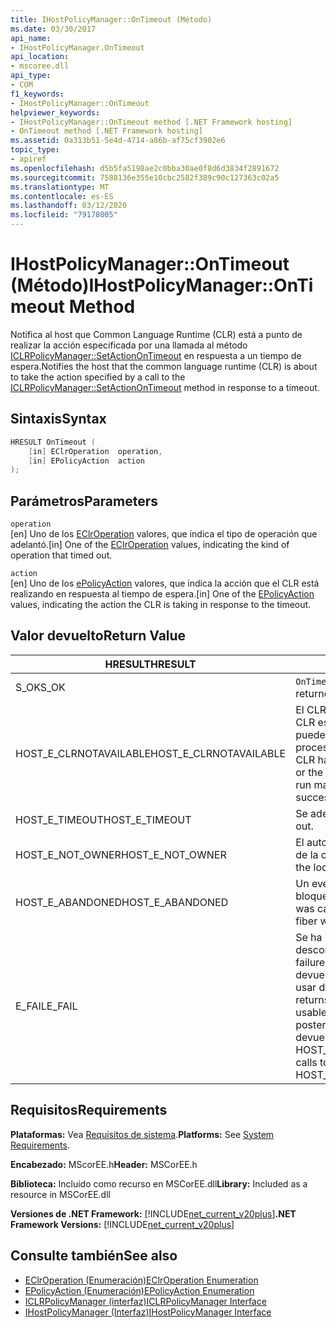 ```yaml
---
title: IHostPolicyManager::OnTimeout (Método)
ms.date: 03/30/2017
api_name:
- IHostPolicyManager.OnTimeout
api_location:
- mscoree.dll
api_type:
- COM
f1_keywords:
- IHostPolicyManager::OnTimeout
helpviewer_keywords:
- IHostPolicyManager::OnTimeout method [.NET Framework hosting]
- OnTimeout method [.NET Framework hosting]
ms.assetid: 0a313b51-5e4d-4714-a86b-af75cf3902e6
topic_type:
- apiref
ms.openlocfilehash: d5b5fa5198ae2c0bba30ae0f8d6d3834f2891672
ms.sourcegitcommit: 7588136e355e10cbc2582f389c90c127363c02a5
ms.translationtype: MT
ms.contentlocale: es-ES
ms.lasthandoff: 03/12/2020
ms.locfileid: "79178005"
---
```

# <a name="ihostpolicymanagerontimeout-method"></a><span data-ttu-id="214b5-102">IHostPolicyManager::OnTimeout (Método)</span><span class="sxs-lookup"><span data-stu-id="214b5-102">IHostPolicyManager::OnTimeout Method</span></span>
<span data-ttu-id="214b5-103">Notifica al host que Common Language Runtime (CLR) está a punto de realizar la acción especificada por una llamada al método [ICLRPolicyManager::SetActionOnTimeout](../../../../docs/framework/unmanaged-api/hosting/iclrpolicymanager-setactionontimeout-method.md) en respuesta a un tiempo de espera.</span><span class="sxs-lookup"><span data-stu-id="214b5-103">Notifies the host that the common language runtime (CLR) is about to take the action specified by a call to the [ICLRPolicyManager::SetActionOnTimeout](../../../../docs/framework/unmanaged-api/hosting/iclrpolicymanager-setactionontimeout-method.md) method in response to a timeout.</span></span>  
  
## <a name="syntax"></a><span data-ttu-id="214b5-104">Sintaxis</span><span class="sxs-lookup"><span data-stu-id="214b5-104">Syntax</span></span>  
  
```cpp  
HRESULT OnTimeout (  
    [in] EClrOperation  operation,
    [in] EPolicyAction  action  
);  
```  
  
## <a name="parameters"></a><span data-ttu-id="214b5-105">Parámetros</span><span class="sxs-lookup"><span data-stu-id="214b5-105">Parameters</span></span>  
 `operation`  
 <span data-ttu-id="214b5-106">[en] Uno de los [EClrOperation](../../../../docs/framework/unmanaged-api/hosting/eclroperation-enumeration.md) valores, que indica el tipo de operación que adelantó.</span><span class="sxs-lookup"><span data-stu-id="214b5-106">[in] One of the [EClrOperation](../../../../docs/framework/unmanaged-api/hosting/eclroperation-enumeration.md) values, indicating the kind of operation that timed out.</span></span>  
  
 `action`  
 <span data-ttu-id="214b5-107">[en] Uno de los [ePolicyAction](../../../../docs/framework/unmanaged-api/hosting/epolicyaction-enumeration.md) valores, que indica la acción que el CLR está realizando en respuesta al tiempo de espera.</span><span class="sxs-lookup"><span data-stu-id="214b5-107">[in] One of the [EPolicyAction](../../../../docs/framework/unmanaged-api/hosting/epolicyaction-enumeration.md) values, indicating the action the CLR is taking in response to the timeout.</span></span>  
  
## <a name="return-value"></a><span data-ttu-id="214b5-108">Valor devuelto</span><span class="sxs-lookup"><span data-stu-id="214b5-108">Return Value</span></span>  
  
|<span data-ttu-id="214b5-109">HRESULT</span><span class="sxs-lookup"><span data-stu-id="214b5-109">HRESULT</span></span>|<span data-ttu-id="214b5-110">Descripción</span><span class="sxs-lookup"><span data-stu-id="214b5-110">Description</span></span>|  
|-------------|-----------------|  
|<span data-ttu-id="214b5-111">S_OK</span><span class="sxs-lookup"><span data-stu-id="214b5-111">S_OK</span></span>|<span data-ttu-id="214b5-112">`OnTimeout`regresó con éxito.</span><span class="sxs-lookup"><span data-stu-id="214b5-112">`OnTimeout` returned successfully.</span></span>|  
|<span data-ttu-id="214b5-113">HOST_E_CLRNOTAVAILABLE</span><span class="sxs-lookup"><span data-stu-id="214b5-113">HOST_E_CLRNOTAVAILABLE</span></span>|<span data-ttu-id="214b5-114">El CLR no se ha cargado en un proceso o CLR está en un estado en el que no puede ejecutar código administrado o procesar la llamada correctamente.</span><span class="sxs-lookup"><span data-stu-id="214b5-114">The CLR has not been loaded into a process, or the CLR is in a state in which it cannot run managed code or process the call successfully.</span></span>|  
|<span data-ttu-id="214b5-115">HOST_E_TIMEOUT</span><span class="sxs-lookup"><span data-stu-id="214b5-115">HOST_E_TIMEOUT</span></span>|<span data-ttu-id="214b5-116">Se adelantó la llamada.</span><span class="sxs-lookup"><span data-stu-id="214b5-116">The call timed out.</span></span>|  
|<span data-ttu-id="214b5-117">HOST_E_NOT_OWNER</span><span class="sxs-lookup"><span data-stu-id="214b5-117">HOST_E_NOT_OWNER</span></span>|<span data-ttu-id="214b5-118">El autor de la llamada no es el propietario de la cerradura.</span><span class="sxs-lookup"><span data-stu-id="214b5-118">The caller does not own the lock.</span></span>|  
|<span data-ttu-id="214b5-119">HOST_E_ABANDONED</span><span class="sxs-lookup"><span data-stu-id="214b5-119">HOST_E_ABANDONED</span></span>|<span data-ttu-id="214b5-120">Un evento se canceló mientras un hilo bloqueado o fibra lo esperaba.</span><span class="sxs-lookup"><span data-stu-id="214b5-120">An event was canceled while a blocked thread or fiber was waiting on it.</span></span>|  
|<span data-ttu-id="214b5-121">E_FAIL</span><span class="sxs-lookup"><span data-stu-id="214b5-121">E_FAIL</span></span>|<span data-ttu-id="214b5-122">Se ha producido un fallo catastrófico desconocido.</span><span class="sxs-lookup"><span data-stu-id="214b5-122">An unknown catastrophic failure occurred.</span></span> <span data-ttu-id="214b5-123">Cuando un método devuelve E_FAIL, CLR ya no se puede usar dentro del proceso.</span><span class="sxs-lookup"><span data-stu-id="214b5-123">When a method returns E_FAIL, the CLR is no longer usable within the process.</span></span> <span data-ttu-id="214b5-124">Las llamadas posteriores a métodos de hospedaje devuelven HOST_E_CLRNOTAVAILABLE.</span><span class="sxs-lookup"><span data-stu-id="214b5-124">Subsequent calls to hosting methods return HOST_E_CLRNOTAVAILABLE.</span></span>|  
  
## <a name="requirements"></a><span data-ttu-id="214b5-125">Requisitos</span><span class="sxs-lookup"><span data-stu-id="214b5-125">Requirements</span></span>  
 <span data-ttu-id="214b5-126">**Plataformas:** Vea [Requisitos de sistema](../../../../docs/framework/get-started/system-requirements.md).</span><span class="sxs-lookup"><span data-stu-id="214b5-126">**Platforms:** See [System Requirements](../../../../docs/framework/get-started/system-requirements.md).</span></span>  
  
 <span data-ttu-id="214b5-127">**Encabezado:** MScorEE.h</span><span class="sxs-lookup"><span data-stu-id="214b5-127">**Header:** MSCorEE.h</span></span>  
  
 <span data-ttu-id="214b5-128">**Biblioteca:** Incluido como recurso en MSCorEE.dll</span><span class="sxs-lookup"><span data-stu-id="214b5-128">**Library:** Included as a resource in MSCorEE.dll</span></span>  
  
 <span data-ttu-id="214b5-129">**Versiones de .NET Framework:** [!INCLUDE[net_current_v20plus](../../../../includes/net-current-v20plus-md.md)]</span><span class="sxs-lookup"><span data-stu-id="214b5-129">**.NET Framework Versions:** [!INCLUDE[net_current_v20plus](../../../../includes/net-current-v20plus-md.md)]</span></span>  
  
## <a name="see-also"></a><span data-ttu-id="214b5-130">Consulte también</span><span class="sxs-lookup"><span data-stu-id="214b5-130">See also</span></span>

- [<span data-ttu-id="214b5-131">EClrOperation (Enumeración)</span><span class="sxs-lookup"><span data-stu-id="214b5-131">EClrOperation Enumeration</span></span>](../../../../docs/framework/unmanaged-api/hosting/eclroperation-enumeration.md)
- [<span data-ttu-id="214b5-132">EPolicyAction (Enumeración)</span><span class="sxs-lookup"><span data-stu-id="214b5-132">EPolicyAction Enumeration</span></span>](../../../../docs/framework/unmanaged-api/hosting/epolicyaction-enumeration.md)
- [<span data-ttu-id="214b5-133">ICLRPolicyManager (interfaz)</span><span class="sxs-lookup"><span data-stu-id="214b5-133">ICLRPolicyManager Interface</span></span>](../../../../docs/framework/unmanaged-api/hosting/iclrpolicymanager-interface.md)
- [<span data-ttu-id="214b5-134">IHostPolicyManager (Interfaz)</span><span class="sxs-lookup"><span data-stu-id="214b5-134">IHostPolicyManager Interface</span></span>](../../../../docs/framework/unmanaged-api/hosting/ihostpolicymanager-interface.md)
